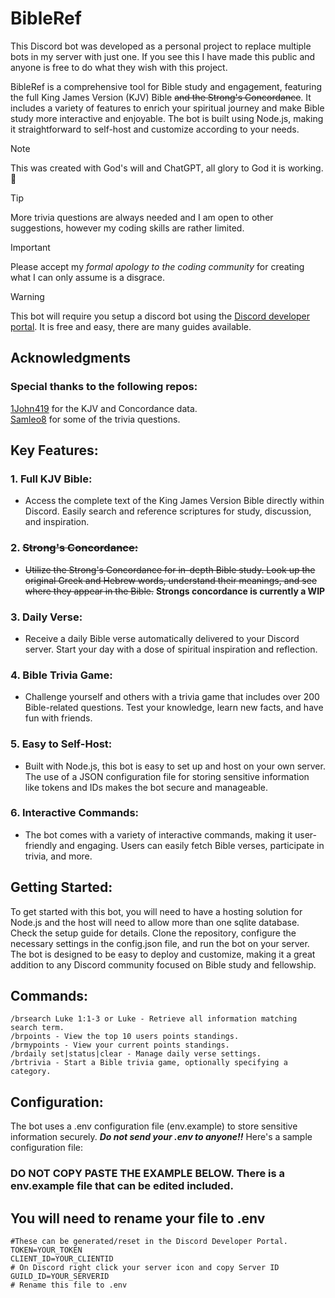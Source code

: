 # BibleRef
This Discord bot was developed as a personal project to replace multiple bots in my server with just one. If you see this I have made this public and anyone is free to do what they wish with this project.

BibleRef is a comprehensive tool for Bible study and engagement, featuring the full King James Version (KJV) Bible ~~and the Strong's Concordance~~. It includes a variety of features to enrich your spiritual journey and make Bible study more interactive and enjoyable. The bot is built using Node.js, making it straightforward to self-host and customize according to your needs.

>[!NOTE]
>This was created with God's will and ChatGPT, all glory to God it is working. 🙏

>[!TIP]
>More trivia questions are always needed and I am open to other suggestions, however my coding skills are rather limited.

>[!IMPORTANT]
>Please accept my *formal apology to the coding community* for creating what I can only assume is a disgrace.

> [!WARNING]
> This bot will require you setup a discord bot using the [Discord developer portal](https://www.google.com/url?sa=t&source=web&rct=j&opi=89978449&url=https://discord.com/developers/applications&ved=2ahUKEwjrsZnVlvGGAxUSSDABHWEbBQwQFnoECAYQAQ&usg=AOvVaw1wrZe_Tr9Sav0Zx4-42-Jf). It is free and easy, there are many guides available.

## Acknowledgments

### Special thanks to the following repos:
   [1John419](https://github.com/1John419/kjs) for the KJV and Concordance data.\
   [Samleo8](https://github.com/Samleo8/BibleQuizzleDiscord) for some of the trivia questions.

## Key Features:
### 1. Full KJV Bible:
   - Access the complete text of the King James Version Bible directly within Discord. Easily search and reference scriptures for study, discussion, and inspiration.

### 2. ~~Strong's Concordance:~~
   - ~~Utilize the Strong's Concordance for in-depth Bible study. Look up the original Greek and Hebrew words, understand their meanings, and see where they appear in the Bible.~~
      **Strongs concordance is currently a WIP**

### 3. Daily Verse:
   - Receive a daily Bible verse automatically delivered to your Discord server. Start your day with a dose of spiritual inspiration and reflection.

### 4. Bible Trivia Game:
   - Challenge yourself and others with a trivia game that includes over 200 Bible-related questions. Test your knowledge, learn new facts, and have fun with friends.

### 5. Easy to Self-Host:
   - Built with Node.js, this bot is easy to set up and host on your own server. The use of a JSON configuration file for storing sensitive information like tokens and IDs makes the bot secure and manageable.

### 6. Interactive Commands:
   - The bot comes with a variety of interactive commands, making it user-friendly and engaging. Users can easily fetch Bible verses, participate in trivia, and more.

## Getting Started:

To get started with this bot, you will need to have a hosting solution for Node.js and the host will need to allow more than one sqlite database. Check the setup guide for details. Clone the repository, configure the necessary settings in the config.json file, and run the bot on your server. The bot is designed to be easy to deploy and customize, making it a great addition to any Discord community focused on Bible study and fellowship.

## Commands:

    /brsearch Luke 1:1-3 or Luke - Retrieve all information matching search term.
    /brpoints - View the top 10 users points standings.
    /brmypoints - View your current points standings.
    /brdaily set|status|clear - Manage daily verse settings.
    /brtrivia - Start a Bible trivia game, optionally specifying a category.

## Configuration:

The bot uses a .env configuration file (env.example) to store sensitive information securely. ***Do not send your .env to anyone!!***
Here's a sample configuration file:
### DO NOT COPY PASTE THE EXAMPLE BELOW. There is a env.example file that can be edited included.
## You will need to rename your file to .env
```
#These can be generated/reset in the Discord Developer Portal.
TOKEN=YOUR_TOKEN
CLIENT_ID=YOUR_CLIENTID
# On Discord right click your server icon and copy Server ID
GUILD_ID=YOUR_SERVERID
# Rename this file to .env
```



